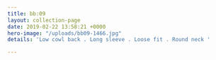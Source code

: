 ```yaml
---
title: bb:09
layout: collection-page
date: 2019-02-22 13:58:21 +0000
hero-image: "/uploads/bb09-1466.jpg"
details: 'Low cowl back . Long sleeve . Loose fit . Round neck '

---
```

